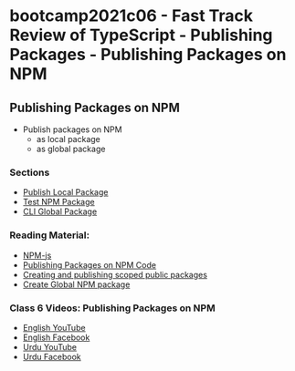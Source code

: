 # bootcamp2021c06 - Fast Track Review of TypeScript - Publishing Packages - Publishing Packages on NPM

## Publishing Packages on NPM
- Publish packages on NPM
  - as local package
  - as global package 

### Sections

- [Publish Local Package](./npmTestPackage/Readme.md)
- [Test NPM Package](./testingNpmPackage/Readme.md)
- [CLI Global Package](./cliTestPackage01/Readme.md)

### Reading Material:

- [NPM-js](https://www.npmjs.com/)
- [Publishing Packages on NPM Code](https://github.com/panacloud/bootcamp-2021/tree/main/code/npm-publish)
- [Creating and publishing scoped public packages](https://docs.npmjs.com/creating-and-publishing-scoped-public-packages)
- [Create Global NPM package](https://medium.com/jspoint/creating-cli-executable-global-npm-module-5ef734febe32)

### Class 6 Videos: Publishing Packages on NPM

- [English YouTube](https://www.youtube.com/watch?v=gorOkthsdec&ab_channel=PanacloudCloudAI%2CIoT%2CandBlockchainCourse)
- [English Facebook](https://web.facebook.com/fb.anees.ahmed/videos/403045184458900?_rdc=1&_rdr)
- [Urdu YouTube](https://www.youtube.com/watch?v=icsgsnS6mg4&ab_channel=PanacloudUrduCloudAICourse)
- [Urdu Facebook](https://web.facebook.com/Ai.SirQasim/videos/846570356261059?_rdc=1&_rdr)
